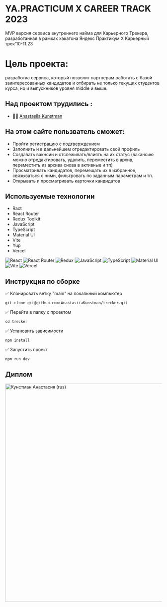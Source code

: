 # YA.PRACTICUM X CAREER TRACK 2023
MVP версия сервиса внутреннего найма для Карьерного Трекера, разработанная в рамках хакатона Яндекс Практикум Х Карьерный трек'10-11.23

# Цель проекта:
разработка сервиса, который позволит партнерам работать с базой заинтересованных кандидатов и отбирать не только текущих студентов курса, но и выпускников уровня middle и выше.

## Над проектом трудились :
* 🙋‍♀️ [Anastasiia Kunstman]

## На этом сайте пользватель сможет:

* Пройти регистрацию с подтверждением
* Заполнить и в дальнейшем отредактировать свой профиль
* Создавать вакнсии и отслеживать/влиять на их статус (вакансию можно отредактировать, удалить, переместить в архив, переместить из архива снова в активные и тп)
* Просматривать кандидатов, перемещать их в избранное, связываться с ними, фильтровать по заданным параметрам и тп.
* Открывать и просматривать карточки кандидатов

## Используемые технологии

* Ract
* React Router
* Redux Toolkit
* JavaScript
* TypeScript
* Material UI
* Vite
* Yup
* Vercel

![React](https://img.shields.io/badge/react-%2320232a.svg?style=for-the-badge&logo=react&logoColor=%2361DAFB)
![React Router](https://img.shields.io/badge/React_Router-CA4245?style=for-the-badge&logo=react-router&logoColor=white)
![Redux](https://img.shields.io/badge/redux-%23593d88.svg?style=for-the-badge&logo=redux&logoColor=white)
![JavaScript](https://img.shields.io/badge/javascript-%23323330.svg?style=for-the-badge&logo=javascript&logoColor=%23F7DF1E)
![TypeScript](https://img.shields.io/badge/typescript-%23007ACC.svg?style=for-the-badge&logo=typescript&logoColor=white)
![Material UI](https://img.shields.io/badge/Material--UI-0081CB?style=for-the-badge&logo=material-ui&logoColor=white)
![Vite](https://img.shields.io/badge/vite-%23646CFF.svg?style=for-the-badge&logo=vite&logoColor=white)
![Vercel](https://img.shields.io/badge/vercel-%23000000.svg?style=for-the-badge&logo=vercel&logoColor=white)

## Инструкция по сборке

✅ Клонировать ветку "main" на локальный компьютер

```
git clone git@github.com:AnastasiiaKunstman/trecker.git

```
✅ Перейти в папку с проектом

```
cd trecker

```
✅ Установить зависимости

```
npm install

```
✅ Запустить проект

```
npm run dev

```

## Диплом

<img width="700" alt="Кунстман Анастасия (rus)" src="/src/images/Диплом.JPG">

[Anastasiia Kunstman]: <https://github.com/AnastasiiaKunstman>
